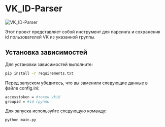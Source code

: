 ﻿# VK_ID-Parser
![VK_ID-Parser](https://raw.githubusercontent.com/xqll5559/VK_ID-Parser/main/cover.png)

Этот проект представляет собой инструмент для парсинга и сохранения id пользователей VK из указанной группы.

## Установка зависимостей

Для установки зависимостей выполните:
```bash
pip install -r requirements.txt
```

Перед запуском убедитесь, что вы заменили следующие данные в файле config.ini:
```bash
accesstoken = #токен vkid
groupid = #id группы
```

Для запуска используйте следующую команду:
```bash
python main.py
```


